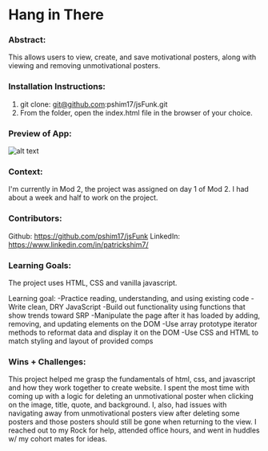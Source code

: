 # Hang in There  

### Abstract:
[//]: <> (Briefly describe what you built and its features. What problem is the app solving? How does this application solve that problem?)
This allows users to view, create, and save motivational posters, along with viewing and removing unmotivational posters.

### Installation Instructions:
[//]: <> (What steps does a person have to take to get your app cloned down and running?)
1. git clone: git@github.com:pshim17/jsFunk.git
2. From the folder, open the index.html file in the browser of your choice.

### Preview of App:
[//]: <> (Provide ONE gif or screenshot of your application - choose the "coolest" piece of functionality to show off. gifs preferred!)
![alt text](<Screen Recording 2024-12-11 at 3-1.gif>)

### Context:
[//]: <> (Give some context for the project here. How long did you have to work on it? How far into the Turing program are you?)
I'm currently in Mod 2, the project was assigned on day 1 of Mod 2. I had about a week and half to work on the project.

### Contributors:
[//]: <> (Who worked on this application? Link to your GitHub. Consider also providing LinkedIn link)
Github: https://github.com/pshim17/jsFunk
LinkedIn: https://www.linkedin.com/in/patrickshim7/

### Learning Goals:
[//]: <> (What were the learning goals of this project? What tech did you work with?)
The project uses HTML, CSS and vanilla javascript. 

Learning goal:
-Practice reading, understanding, and using existing code 
-Write clean, DRY JavaScript 
  -Build out functionality using functions that show trends toward SRP 
  -Manipulate the page after it has loaded by adding, removing, and updating elements on the DOM 
  -Use array prototype iterator methods to reformat data and display it on the DOM 
-Use CSS and HTML to match styling and layout of provided comps

### Wins + Challenges:
[//]: <> (What are 2-3 wins you have from this project? What were some challenges you faced - and how did you get over them?)
This project helped me grasp the fundamentals of html, css, and javascript and how they work together to create website. I spent the most time with coming up with a logic for deleting an unmotivational poster when clicking on the image, title, quote, and background. I, also, had issues with navigating away from unmotivational posters view after deleting some posters and those posters should still be gone when returning to the view. I reached out to my Rock for help, attended office hours, and went in huddles w/ my cohort mates for ideas.